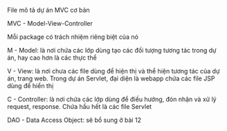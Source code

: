 File mô tả dự án MVC cơ bản

MVC - Model-View-Controller

Mỗi package có trách nhiệm riêng biệt của nó

M - Model: là nơi chứa các lớp dùng tạo các đối tượng tương tác trong dự án, hay cao hơn là các thực thể

V - View: là nơi chưa các file dùng để hiện thị và thể hiện tương tác của dự án, trang web. Trong dự án Servlet, đại diện là webapp chứa các file JSP dùng để hiển thị

C - Controller: là nơi chứa các lớp dùng để điều hướng, đón nhận và xử lý request, response. Chứa hầu hết là các file Servlet

DAO - Data Access Object: sẽ bổ sung ở bài 12
